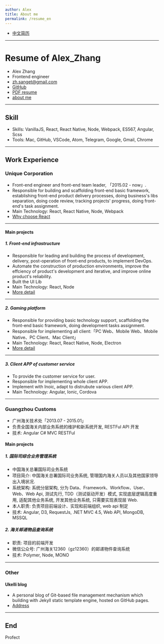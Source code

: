 ```yaml
---
author: Alex
title: About me
permalink: /resume_en
---
```


- [中文简历](/resume)

--------

# Resume of Alex_Zhang

- Alex Zhang
- Frontend engineer
- <a href="mailto:zh.sanget@gmail.com" target="_top">zh.sanget@gmail.com</a>
- <a href="https://github.com/SANGET" target="_blank">GitHub</a>
- <a href="{{ site.baseurl }}/assets/files/resume_of_alex.pdf" target="_blank">PDF resume</a>
- [about me](./about)

--------

## Skill

- Skills: VanillaJS, React, React Native, Node, Webpack, ES567, Angular, Scss
- Tools: Mac, GitHub, VSCode, Atom, Telegram, Google, Gmail, Chrome

--------

## Work Experience

### Unique Corporation

- Front-end engineer and front-end team leader, 「2015.02 - now」.
- Responsible for building and scaffolding front-end basic framework, establishing front-end product delivery processes, doing business's libs separation, doing code review, tracking projects' progress, doing front-end's task assignment.
- Main Technology: React, React Native, Node, Webpack
- [Why choose React](/why-react)

--------

#### Main projects

##### 1. Front-end infrastructure

- Responsible for leading and building the process of development, delivery, post-operation of front-end products, to implement DevOps.
- Automate the construction of production environments, improve the effciency of product's development and iterative, and improve online product's reliability.
- Built the UI Lib
- Main Technology: React, Node
- [More detail](/uke-libs)

--------

##### 2. Gaming platform

- Responsible for providing basic technology support, scaffolding the front-end basic framework, doing development tasks assignment.
- Responsible for implementing all client:「PC Web、Mobile Web、Mobile Native、PC Client、Mac Client」
- Main Technology: React, React Native, Node, Electron
- [More detail](/uke-libs)

--------

##### 3. Client APP of customer service

- To provide the customer service for user.
- Responsible for implementing whole client APP.
- Implement with Inoic, adapt to distrubute various client APP.
- Main Technology: Angular, Ionic, Cordova

--------

### Guangzhou Customs

- 广州海关技术处「2013.07 - 2015.01」
- 负责全国海关内部业务系统的维护和新系统开发, RESTFul API 开发
- 技术: Angular C# MVC RESTFul

#### Main projects

##### 1. 国际司综合业务管理系统

- 中国海关总署国际司业务系统
- 项目简介: 中国海关总署国际司业务系统, 管理国内海关人员以及其他国家领导出入境状况.
- 系统架构: 系统分层架构, 分为 Data、Framework、Workflow、User、Web、Web Api, 测试先行, TDD（测试驱动开发）模式, 实现底层逻辑高度重用, 适配其他业务系统, 开发其他业务系统, 只需要实现表现层 Web.
- 本人职责: 负责项目前端设计、实现和前端组织, web api 制定
- 技术: Angular, D3, RequestJs, .NET MVC 4.5, Web API, MongoDB, MSSQL

##### 2. 海关邮递物品查询系统

- 职责: 项目的前端开发
- 微信公众号: 广州海关12360（gz12360）的邮递物件查询系统
- 技术: Polymer, Node, MONO

--------

### Other

#### Ukelli blog

- A personal blog of Git-based file management mechanism which building with Jekyll static template engine, hosted on GitHub pages.
- [Address](/)

--------

## End

Profect
